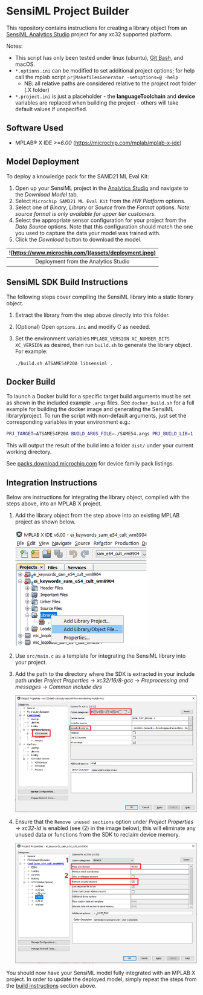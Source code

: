 # SensiML Project Builder
This repository contains instructions for creating a library object from an
[SensiML Analytics Studio](https://sensiml.com/products/analytics-studio/) project for any xc32
supported platform.

Notes:
- This script has only been tested under linux (ubuntu), [Git
  Bash](https://gitforwindows.org/), and macOS.
- `*.options.ini` can be modified to set additional project options; for help
  call the mplab script `prjMakefilesGenerator -setoptions=@ -help`
  + NB: all relative paths are considered relative to the project root folder
    (.X folder)
- `*.project.ini` is just a placeholder - the **languageToolchain** and
  **device** variables are replaced when building the project - others will take
  default values if unspecified.

## Software Used
* MPLAB® X IDE *>=6.00* (https://microchip.com/mplab/mplab-x-ide)

## Model Deployment
To deploy a knowledge pack for the SAMD21 ML Eval Kit:

1. Open up your SensiML project in the [Analytics Studio](https://app.sensiml.cloud/) and navigate to the *Download Model* tab.
2. Select `Microchip SAMD21 ML Eval Kit` from the *HW Platform* options.
3. Select one of *Binary*, *Library* or *Source* from the *Format* options. *Note: source format is only available for upper tier customers*.
4. Select the appropriate sensor configuration for your project from the *Data Source* options. Note that this configuration should match the one you used to capture the data your model was trained with.
5. Click the *Download* button to download the model.

| ![https://www.microchip.com/](assets/deployment.jpeg) |
| :--: |
| Deployment from the Analytics Studio |

## SensiML SDK Build Instructions
The following steps cover compiling the SensiML library into a static library object.

1. Extract the library from the step above directly into this folder.

2. (Optional) Open `options.ini` and modify C as needed.

3. Set the environment variables `MPLABX_VERSION XC_NUMBER_BITS XC_VERSION` as
   desired, then run `build.sh` to generate the library object. For example:

   `./build.sh ATSAME54P20A libsensiml .`

## Docker Build
To launch a Docker build for a specific target build arguments must be set as
shown in the included example `.args` files. See `docker_build.sh` for a full
example for building the docker image and generating the SensiML
library/project. To run the script with non-default arguments, just set the
corresponding variables in your environment e.g.:

```bash
PRJ_TARGET=ATSAME54P20A BUILD_ARGS_FILE=./SAME54.args PRJ_BUILD_LIB=1 ./docker_build.sh
```

This will output the result of the build into a folder `dist/` under your current working directory.

See [packs.download.microchip.com](https://packs.download.microchip.com/) for
device family pack listings.

## Integration Instructions
Below are instructions for integrating the library object, compiled with the
steps above, into an MPLAB X project.

1. Add the library object from the step above into an existing MPLAB project as
   shown below.

   ![Add library object](assets/addlibrary.png)

2. Use `src/main.c` as a template for integrating the SensiML library
   into your project.

3. Add the path to the directory where the SDK is extracted in your include path
   under *Project Properties* -> *xc32/16/8-gcc* -> *Preprocessing and messages* -> *Common include dirs*

   ![Add include directory](assets/include.png)

4. Ensure that the `Remove unused sections` option under *Project Properties* ->
   *xc32-ld* is enabled (see (2) in the image below); this will eliminate any
   unused data or functions from the SDK to reclaim device memory.

   ![Add include directory](assets/linker.png)

You should now have your SensiML model fully integrated with an MPLAB X project.
In order to update the deployed model, simply repeat the steps from the [build
instructions](#sensiml-sdk-build-instructions) section above.

